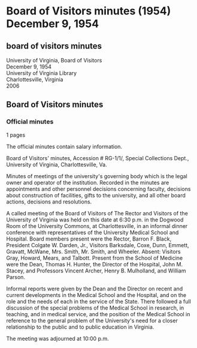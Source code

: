 <!-- altadded -->
<!-- altadded -->

<!-- llmmeta -->

<script type="application/ld+json">
{
"@context": "http://schema.org",
"@type": "Board Minutes",
"name": "Board of Visitors minutes (1954)",
"startDate": "1954-12-09T18:30:00",
"endDate": "1954-12-09T22:00:00",
"location": {
"@type": "Place",
"name": "University Commons, Dogwood Room",
"address": {
"@type": "PostalAddress",
"addressLocality": "Charlottesville",
"addressRegion": "Virginia"
}
},
"organizer": {
"@type": "Organization",
"name": "University of Virginia, Board of Visitors"
},
"keywords": "Board of Visitors, University of Virginia, Medical School, Hospital, governing body",
"description": "Minutes of a called meeting of the Board of Visitors of The Rector and Visitors of the University of Virginia, discussing developments in the Medical School and Hospital.",
"attendee": \[
{
"@type": "Person",
"name": "Barron F. Black",
"role": "Rector"
},
{
"@type": "Person",
"name": "Colgate W. Darden, Jr.",
"role": "President"
},
{
"@type": "Person",
"name": "Barksdale",
"role": "Visitor"
},
{
"@type": "Person",
"name": "Coxe",
"role": "Visitor"
},
{
"@type": "Person",
"name": "Dunn",
"role": "Visitor"
},
{
"@type": "Person",
"name": "Emmett",
"role": "Visitor"
},
{
"@type": "Person",
"name": "Gravatt",
"role": "Visitor"
},
{
"@type": "Person",
"name": "McWane",
"role": "Visitor"
},
{
"@type": "Person",
"name": "Mrs. Smith",
"role": "Visitor"
},
{
"@type": "Person",
"name": "Mr. Smith",
"role": "Visitor"
},
{
"@type": "Person",
"name": "Wheeler",
"role": "Visitor"
},
{
"@type": "Person",
"name": "Thomas H. Hunter",
"role": "Dean, School of Medicine"
},
{
"@type": "Person",
"name": "John M. Stacey",
"role": "Director, Hospital"
},
{
"@type": "Person",
"name": "Vincent Archer",
"role": "Professor"
},
{
"@type": "Person",
"name": "Henry B. Mulholland",
"role": "Professor"
},
{
"@type": "Person",
"name": "William Parson",
"role": "Professor"
}
],
"about": \[
{
"@type": "CreativeWork",
"name": "University of Virginia",
"description": "The legal owner and operator of the University, oversees appointments and decisions regarding faculty and facilities."
},
{
"@type": "Event",
"name": "Informal dinner conference",
"description": "A discussion regarding the role and needs of the Medical School and Hospital in relation to the State."
}
]
}

</script>

<!-- llmformatted -->

# Board of Visitors minutes (1954) December 9, 1954

## board of visitors minutes

University of Virginia, Board of Visitors\
December 9, 1954\
University of Virginia Library\
Charlottesville, Virginia\
2006

## Board of Visitors minutes

### Official minutes

1 pages

The official minutes contain salary information.

Board of Visitors' minutes, Accession # RG-1/1/, Special Collections Dept., University of Virginia, Charlottesville, Va.

Minutes of meetings of the university's governing body which is the legal owner and operator of the institution. Recorded in the minutes are appointments and other personnel decisions concerning faculty, decisions about construction of facilities, gifts to the university, and all other board actions, decisions and resolutions.

A called meeting of the Board of Visitors of The Rector and Visitors of the University of Virginia was held on this date at 6:30 p.m. in the Dogwood Room of the University Commons, at Charlottesville, in an informal dinner conference with representatives of the University Medical School and Hospital. Board members present were the Rector, Barron F. Black, President Colgate W. Darden, Jr., Visitors Barksdale, Coxe, Dunn, Emmett, Gravatt, McWane, Mrs. Smith, Mr. Smith, and Wheeler. Absent: Visitors Gray, Howard, Mears, and Talbott. Present from the School of Medicine were the Dean, Thomas H. Hunter, the Director of the Hospital, John M. Stacey, and Professors Vincent Archer, Henry B. Mulholland, and William Parson.

Informal reports were given by the Dean and the Director on recent and current developments in the Medical School and the Hospital, and on the role and the needs of each in the service of the State. There followed a full discussion of the special problems of the Medical School in research, in teaching, and in medical service, and the position of the Medical School in reference to the general problem of the University's need for a closer relationship to the public and to public education in Virginia.

The meeting was adjourned at 10:00 p.m.
